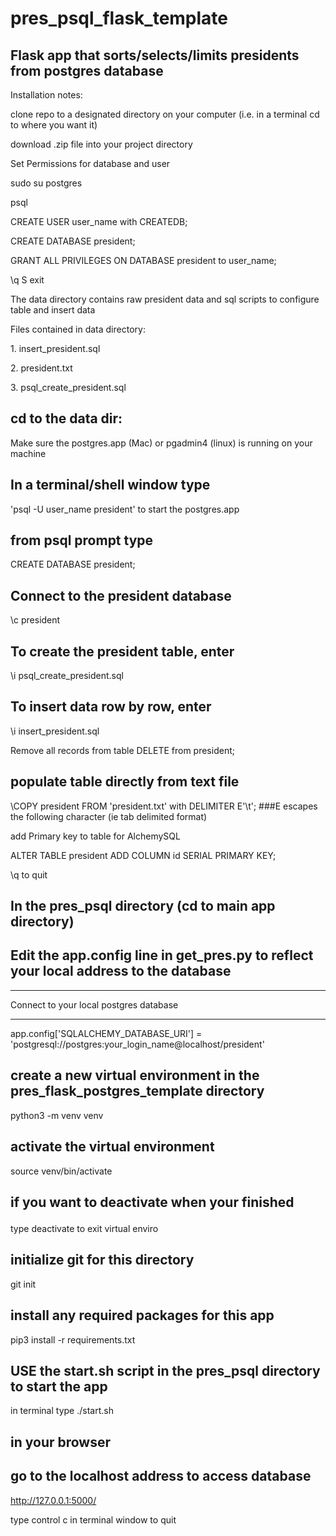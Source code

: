 # pres_psql_flask_template
## Flask app that sorts/selects/limits presidents from postgres database

Installation notes:

clone repo to a designated directory on your computer (i.e. in a terminal cd to where you want it)
<p>
  download .zip file into your project directory

  Set Permissions for database and user

  sudo su postgres
  
  psql
  
  CREATE USER user_name with CREATEDB;
  
  CREATE DATABASE president;
  
  GRANT ALL PRIVILEGES ON DATABASE president to user_name;
  
  \q
  S exit
  
The data directory contains raw president data and sql scripts to configure table and insert data
<p>Files contained in data directory:<p>
   1. insert_president.sql<p>      
   2. president.txt<p>
   3. psql_create_president.sql<p>

## cd to the data dir:
Make sure the postgres.app (Mac) or pgadmin4 (linux) is running on your machine
## In a terminal/shell window type
'psql -U user_name president' to start the postgres.app

## from psql prompt type
CREATE DATABASE president;

## Connect to the president database
\c president

## To create the president table, enter
\i psql_create_president.sql
## To insert data row by row, enter
\i insert_president.sql


Remove all records from table
DELETE from president;
## populate table directly from text file
\COPY president FROM 'president.txt' with DELIMITER E'\t';
###E escapes the following character (ie tab delimited format)

add Primary key to table for AlchemySQL<p>
ALTER TABLE president ADD COLUMN id SERIAL PRIMARY KEY;

\q to quit

## In the pres_psql directory  (cd to main app directory)
## Edit the app.config line in get_pres.py to reflect your local address to the database

*****************************************
 Connect to your local postgres database 
*****************************************

app.config['SQLALCHEMY_DATABASE_URI'] = 'postgresql://postgres:your_login_name@localhost/president'


## create a new virtual environment in the pres_flask_postgres_template directory
python3 -m venv venv

## activate the virtual environment
source venv/bin/activate

## if you want to deactivate when your finished<p>
type deactivate to exit virtual enviro


## initialize git for this directory
git init

## install any required packages for this app
pip3 install -r requirements.txt

## USE the start.sh script in the pres_psql directory to start the app
in terminal type
./start.sh

## in your browser
## go to the localhost address to access database
http://127.0.0.1:5000/

type control c in terminal window to quit

